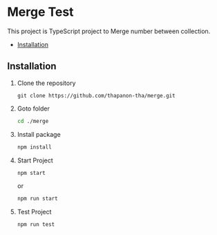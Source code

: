 # Merge Test

This project is TypeScript project to Merge number between collection.

- [Installation](#installation)

## Installation
1) Clone the repository

   ```shell
   git clone https://github.com/thapanon-tha/merge.git
   ```
2) Goto folder
   ```bash
   cd ./merge
   ```
3) Install package
   ```bash
   npm install
   ```

3) Start Project
   ```bash
   npm start
   ```
   or
    ```bash
   npm run start
   ```
3) Test Project
   ```bash
   npm run test
   ```


